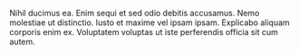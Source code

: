 Nihil ducimus ea. Enim sequi et sed odio debitis accusamus. Nemo molestiae ut distinctio. Iusto et maxime vel ipsam ipsam. Explicabo aliquam corporis enim ex. Voluptatem voluptas ut iste perferendis officia sit cum autem.